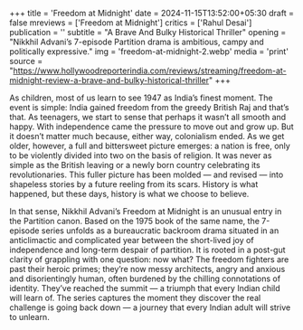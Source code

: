 +++
title = 'Freedom at Midnight'
date = 2024-11-15T13:52:00+05:30
draft = false
mreviews = ['Freedom at Midnight']
critics = ['Rahul Desai']
publication = ''
subtitle = "A Brave And Bulky Historical Thriller"
opening = "Nikkhil Advani’s 7-episode Partition drama is ambitious, campy and politically expressive."
img = 'freedom-at-midnight-2.webp'
media = 'print'
source = "https://www.hollywoodreporterindia.com/reviews/streaming/freedom-at-midnight-review-a-brave-and-bulky-historical-thriller"
+++

As children, most of us learn to see 1947 as India’s finest moment. The event is simple: India gained freedom from the greedy British Raj and that’s that. As teenagers, we start to sense that perhaps it wasn’t all smooth and happy. With independence came the pressure to move out and grow up. But it doesn’t matter much because, either way, colonialism ended. As we get older, however, a full and bittersweet picture emerges: a nation is free, only to be violently divided into two on the basis of religion. It was never as simple as the British leaving or a newly born country celebrating its revolutionaries. This fuller picture has been molded — and revised — into shapeless stories by a future reeling from its scars. History is what happened, but these days, history is what we choose to believe.

In that sense, Nikkhil Advani’s Freedom at Midnight is an unusual entry in the Partition canon. Based on the 1975 book of the same name, the 7-episode series unfolds as a bureaucratic backroom drama situated in an anticlimactic and complicated year between the short-lived joy of independence and long-term despair of partition. It is rooted in a post-gut clarity of grappling with one question: now what? The freedom fighters are past their heroic primes; they’re now messy architects, angry and anxious and disorientingly human, often burdened by the chilling connotations of identity. They’ve reached the summit — a triumph that every Indian child will learn of. The series captures the moment they discover the real challenge is going back down — a journey that every Indian adult will strive to unlearn.
